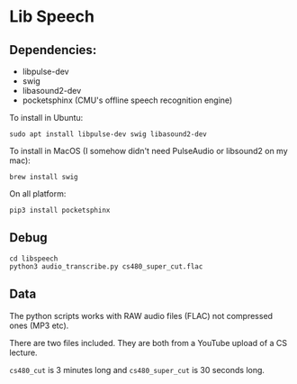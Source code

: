 # Lib Speech

## Dependencies:
- libpulse-dev
- swig
- libasound2-dev
- pocketsphinx (CMU's offline speech recognition engine)

To install in Ubuntu:
```
sudo apt install libpulse-dev swig libasound2-dev
```
To install in MacOS (I somehow didn't need PulseAudio or libsound2 on my mac):
```
brew install swig
```
On all platform:
```
pip3 install pocketsphinx
```


## Debug
```
cd libspeech
python3 audio_transcribe.py cs480_super_cut.flac
```

## Data
The python scripts works with RAW audio files (FLAC) not compressed ones (MP3 etc). 

There are two files included. They are both from a YouTube upload of a CS lecture. 

`cs480_cut` is 3 minutes long and `cs480_super_cut` is 30 seconds long.

